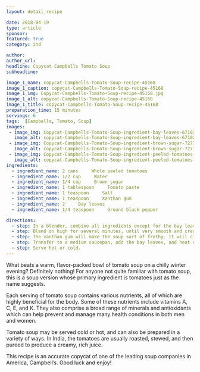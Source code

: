 ```yaml
---
layout: detail_recipe

date: 2018-04-19
type: article
sponsor: 
featured: true
category: ind

author:  
author_url: 
headline: Copycat Campbells Tomato Soup
subheadline: 

image_1_name: copycat-Campbells-Tomato-Soup-recipe-45168
image_1_caption: copycat-Campbells-Tomato-Soup-recipe-45168
image_1_img: Copycat-Campbells-Tomato-Soup-recipe-45168.jpg
image_1_alt: copycat-Campbells-Tomato-Soup-recipe-45168
image_1_title: copycat-Campbells-Tomato-Soup-recipe-45168
preparation_time: 15 minutes
servings: 6
tags:  [Campbells, Tomato, Soup]
images: 
 - image_img: Copycat-Campbells-Tomato-Soup-ingredient-bay-leaves-67102.jpg
   image_alt: copycat-Campbells-Tomato-Soup-ingredient-bay-leaves-67102
 - image_img: Copycat-Campbells-Tomato-Soup-ingredient-brown-sugar-72779.jpg
   image_alt: copycat-Campbells-Tomato-Soup-ingredient-brown-sugar-72779
 - image_img: Copycat-Campbells-Tomato-Soup-ingredient-peeled-tomatoes-53230.jpg
   image_alt: copycat-Campbells-Tomato-Soup-ingredient-peeled-tomatoes-53230
ingredients:
  - ingredient_name: 2 cans     Whole peeled tomatoes
  - ingredient_name: 1/2 cup     Water
  - ingredient_name: 1/4 cup     Brown sugar
  - ingredient_name: 1 tablespoon     Tomato paste
  - ingredient_name: 1 teaspoon     Salt
  - ingredient_name: 1 teaspoon     Xanthan gum
  - ingredient_name: 2     Bay leaves
  - ingredient_name: 1/4 teaspoon     Ground black pepper

directions:
  - step: In a blender, combine all ingredients except for the bay leaves.
  - step: Blend on high for several minutes, until very smooth and creamy.
  - step: The xanthan gum will make the soup sort of frothy. It will clear when heated.
  - step: Transfer to a medium saucepan, add the bay leaves, and heat over medium-low for about 10 minutes, until the soup turns a dark red and the froth goes away.
  - step: Serve hot or cold.
---
```

	
What beats a warm, flavor-packed bowl of tomato soup on a chilly winter evening? Definitely nothing! For anyone not quite familiar with tomato soup, this is a soup version whose primary ingredient is tomatoes just as the name suggests.

<!--more-->Each serving of tomato soup contains various nutrients, all of which are highly beneficial for the body. Some of these nutrients include vitamins A, C, E, and K. They also comprise a broad range of minerals and antioxidants which can help prevent and manage many health conditions in both men and women.

Tomato soup may be served cold or hot, and can also be prepared in a variety of ways. In India, the tomatoes are usually roasted, stewed, and then pureed to produce a creamy, rich juice.

This recipe is an accurate copycat of one of the leading soup companies in America, Campbell&rsquo;s. Good luck and enjoy!